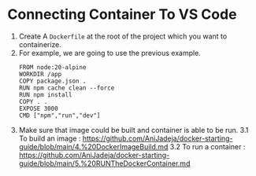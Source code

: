# Connecting Container To VS Code

1. Create A `Dockerfile` at the root of the project which you want to containerize.
2. For example, we are going to use the previous example.
    ```
    FROM node:20-alpine
    WORKDIR /app
    COPY package.json .
    RUN npm cache clean --force
    RUN npm install
    COPY . .
    EXPOSE 3000 
    CMD ["npm","run","dev"]
    ```
3. Make sure that image could be built and container is able to be run.
   3.1 To build an image : https://github.com/AniJadeja/docker-starting-guide/blob/main/4.%20DockerImageBuild.md
   3.2 To run a container : https://github.com/AniJadeja/docker-starting-guide/blob/main/5.%20RUNTheDockerContainer.md
